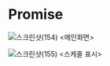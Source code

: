 # Promise

![스크린샷(154)](https://user-images.githubusercontent.com/86188446/183821994-d171339a-b096-44c1-8d69-c8e48498bd5a.png)
<메인화면>

![스크린샷(155)](https://user-images.githubusercontent.com/86188446/183822072-4813c30f-a488-4eeb-acfe-d8091c0c8baa.png)
<스케줄 표시>
